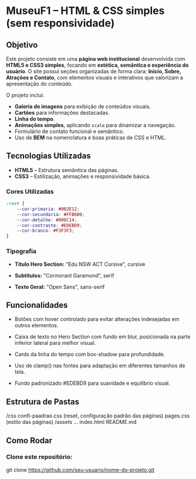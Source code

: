 # MuseuF1 – HTML & CSS simples (sem responsividade)

## Objetivo
Este projeto consiste em uma **página web institucional** desenvolvida com **HTML5 e CSS3 simples**, focando em **estética, semântica e experiência do usuário**. O site possui seções organizadas de forma clara: **Início, Sobre, Atrações e Contato**, com elementos visuais e interativos que valorizam a apresentação do conteúdo.

O projeto inclui:
- **Galeria de imagens** para exibição de conteúdos visuais.
- **Cartões** para informações destacadas.
- **Linha do tempo**.
- **Animações simples**, aplicando `scale` para dinamizar a navegação.
- Formulário de contato funcional e semântico.
- Uso de **BEM** na nomenclatura e boas práticas de CSS e HTML.

## Tecnologias Utilizadas
- **HTML5** – Estrutura semântica das páginas.
- **CSS3** – Estilização, animações e responsividade básica.

### Cores Utilizadas
```css
:root {
    --cor-primaria: #002E12;
    --cor-secundaria: #FFB600;
    --cor-detalhe: #008C14;
    --cor-contraste: #EDEBD9;
    --cor-branco: #F3F3F3;
}
```
### Tipografia

- **Título Hero Section:** "Edu NSW ACT Cursive", cursive

- **Subtítulos:** "Cormorant Garamond", serif

- **Texto Geral:** "Open Sans", sans-serif

## Funcionalidades

- Botões com hover controlado para evitar alterações indesejadas em outros elementos.

- Caixa de texto no Hero Section com fundo em blur, posicionada na parte inferior lateral para melhor visual.

- Cards da linha do tempo com box-shadow para profundidade.

- Uso de clamp() nas fontes para adaptação em diferentes tamanhos de tela.

- Fundo padronizado #EDEBD9 para suavidade e equilíbrio visual.

## Estrutura de Pastas
/css
    confi-paadrao.css (reset, configuração padrão das páginas)
    pages.css (estilo das páginas)
/assets
    ...
index.html
README.md

## Como Rodar

### Clone este repositório:

git clone https://github.com/seu-usuario/nome-do-projeto.git

